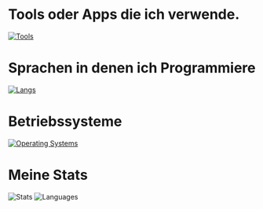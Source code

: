 # Tools oder Apps die ich verwende.
[![Tools](https://skillicons.dev/icons?i=cloudflare,pycharm,phpstorm,discord,instagram,gmail,github,bots,docker,vscode,webstorm,notion,grafana,figma,nginx&perline=8)](https://robinde.tech)
# Sprachen in denen ich Programmiere
[![Langs](https://skillicons.dev/icons?i=html,css,js,bash,py,md,mysql,powershell&perline=8)](https://robinde.tech)
# Betriebssysteme
[![Operating Systems](https://skillicons.dev/icons?i=linux,ubuntu,windows&perline=12)](https://robinde.tech)

# Meine Stats
![Stats](https://github-readme-stats.vercel.app/api?username=robinkutde&theme=tokyonight&show_icons=true)
![Languages](https://github-readme-stats.vercel.app/api/top-langs/?username=robinkutde&theme=tokyonight&show_icons=true)
